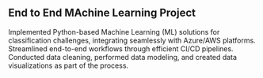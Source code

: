 ## End to End MAchine Learning Project
Implemented Python-based Machine Learning (ML) solutions for classification challenges, integrating seamlessly with Azure/AWS platforms. Streamlined end-to-end workflows through efficient CI/CD pipelines. Conducted data cleaning, performed data modeling, and created data visualizations as part of the process.
